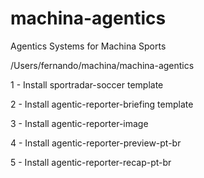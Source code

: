 # machina-agentics
Agentics Systems for Machina Sports

/Users/fernando/machina/machina-agentics


1 - Install sportradar-soccer template

2 - Install agentic-reporter-briefing template

3 - Install agentic-reporter-image

4 - Install agentic-reporter-preview-pt-br

5 - Install agentic-reporter-recap-pt-br